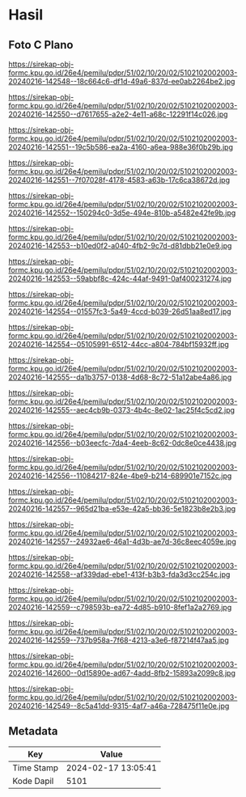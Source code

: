 # Hasil

## Foto C Plano

https://sirekap-obj-formc.kpu.go.id/26e4/pemilu/pdpr/51/02/10/20/02/5102102002003-20240216-142548--18c664c6-df1d-49a6-837d-ee0ab2264be2.jpg

https://sirekap-obj-formc.kpu.go.id/26e4/pemilu/pdpr/51/02/10/20/02/5102102002003-20240216-142550--d7617655-a2e2-4e11-a68c-12291f14c026.jpg

https://sirekap-obj-formc.kpu.go.id/26e4/pemilu/pdpr/51/02/10/20/02/5102102002003-20240216-142551--19c5b586-ea2a-4160-a6ea-988e36f0b29b.jpg

https://sirekap-obj-formc.kpu.go.id/26e4/pemilu/pdpr/51/02/10/20/02/5102102002003-20240216-142551--7f07028f-4178-4583-a63b-17c6ca38672d.jpg

https://sirekap-obj-formc.kpu.go.id/26e4/pemilu/pdpr/51/02/10/20/02/5102102002003-20240216-142552--150294c0-3d5e-494e-810b-a5482e42fe9b.jpg

https://sirekap-obj-formc.kpu.go.id/26e4/pemilu/pdpr/51/02/10/20/02/5102102002003-20240216-142553--b10ed0f2-a040-4fb2-9c7d-d81dbb21e0e9.jpg

https://sirekap-obj-formc.kpu.go.id/26e4/pemilu/pdpr/51/02/10/20/02/5102102002003-20240216-142553--59abbf8c-424c-44af-9491-0af400231274.jpg

https://sirekap-obj-formc.kpu.go.id/26e4/pemilu/pdpr/51/02/10/20/02/5102102002003-20240216-142554--01557fc3-5a49-4ccd-b039-26d51aa8ed17.jpg

https://sirekap-obj-formc.kpu.go.id/26e4/pemilu/pdpr/51/02/10/20/02/5102102002003-20240216-142554--05105991-6512-44cc-a804-784bf15932ff.jpg

https://sirekap-obj-formc.kpu.go.id/26e4/pemilu/pdpr/51/02/10/20/02/5102102002003-20240216-142555--da1b3757-0138-4d68-8c72-51a12abe4a86.jpg

https://sirekap-obj-formc.kpu.go.id/26e4/pemilu/pdpr/51/02/10/20/02/5102102002003-20240216-142555--aec4cb9b-0373-4b4c-8e02-1ac25f4c5cd2.jpg

https://sirekap-obj-formc.kpu.go.id/26e4/pemilu/pdpr/51/02/10/20/02/5102102002003-20240216-142556--b03eecfc-7da4-4eeb-8c62-0dc8e0ce4438.jpg

https://sirekap-obj-formc.kpu.go.id/26e4/pemilu/pdpr/51/02/10/20/02/5102102002003-20240216-142556--11084217-824e-4be9-b214-689901e7152c.jpg

https://sirekap-obj-formc.kpu.go.id/26e4/pemilu/pdpr/51/02/10/20/02/5102102002003-20240216-142557--965d21ba-e53e-42a5-bb36-5e1823b8e2b3.jpg

https://sirekap-obj-formc.kpu.go.id/26e4/pemilu/pdpr/51/02/10/20/02/5102102002003-20240216-142557--24932ae6-46a1-4d3b-ae7d-36c8eec4059e.jpg

https://sirekap-obj-formc.kpu.go.id/26e4/pemilu/pdpr/51/02/10/20/02/5102102002003-20240216-142558--af339dad-ebe1-413f-b3b3-fda3d3cc254c.jpg

https://sirekap-obj-formc.kpu.go.id/26e4/pemilu/pdpr/51/02/10/20/02/5102102002003-20240216-142559--c798593b-ea72-4d85-b910-8fef1a2a2769.jpg

https://sirekap-obj-formc.kpu.go.id/26e4/pemilu/pdpr/51/02/10/20/02/5102102002003-20240216-142559--737b958a-7f68-4213-a3e6-f87214f47aa5.jpg

https://sirekap-obj-formc.kpu.go.id/26e4/pemilu/pdpr/51/02/10/20/02/5102102002003-20240216-142600--0d15890e-ad67-4add-8fb2-15893a2099c8.jpg

https://sirekap-obj-formc.kpu.go.id/26e4/pemilu/pdpr/51/02/10/20/02/5102102002003-20240216-142549--8c5a41dd-9315-4af7-a46a-728475f11e0e.jpg


## Metadata

| Key        | Value               |
| ---------- | ------------------- |
| Time Stamp | 2024-02-17 13:05:41 |
| Kode Dapil | 5101                |



